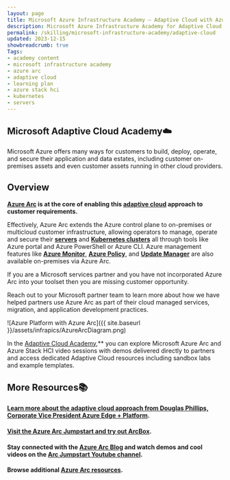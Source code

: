 ```yaml
---
layout: page
title: Microsoft Azure Infrastructure Academy — Adaptive Cloud with Azure Arc and Azure Stack HCI
description: Microsoft Azure Infrastructure Academy for Adaptive Cloud with Azure Arc and Azure Stack HCI.
permalink: /skilling/microsoft-infrastructure-academy/adaptive-cloud
updated: 2023-12-15
showbreadcrumb: true
Tags:
- academy content
- microsoft infrastructure academy
- azure arc
- adaptive cloud
- learning plan
- azure stack hci
- kubernetes
- servers
---
```


## Microsoft Adaptive Cloud Academy☁️

Microsoft Azure offers many ways for customers to build, deploy, operate, and secure their application and data estates, including customer on-premises assets and even customer assets running in other cloud providers.

## Overview

**[Azure Arc](https://azure.microsoft.com/products/azure-arc) is at the core of enabling this [adaptive cloud](https://arcjumpstart.com/adaptive_cloud) approach to customer requirements.**

Effectively, Azure Arc extends the Azure control plane to on-premises or multicloud customer infrastructure, allowing operators to manage, operate and secure their **[servers](https://learn.microsoft.com/azure/azure-arc/servers/overview)** and **[Kubernetes clusters](https://learn.microsoft.com/azure/azure-arc/kubernetes/overview)** all through tools like Azure portal and Azure PowerShell or Azure CLI. Azure management features like **[Azure Monitor](https://learn.microsoft.com/azure/cloud-adoption-framework/scenarios/hybrid/arc-enabled-servers/eslz-management-and-monitoring-arc-server)**, **[Azure Policy](https://learn.microsoft.com/azure/azure-arc/servers/policy-reference)**, and **[Update Manager](https://learn.microsoft.com/azure/update-manager/overview?tabs=azure-vms)** are also available on-premises via Azure Arc.

If you are a Microsoft services partner and you have not incorporated Azure Arc into your toolset then you are missing customer opportunity.

Reach out to your Microsoft partner team to learn more about how we have helped partners use Azure Arc as part of their cloud managed services, migration, and application development practices.


![Azure Platform with Azure Arc]({{ site.baseurl }}/assets/infrapics/AzureArcDiagram.png)


In the [Adaptive Cloud Academy](/PartnerResources/skilling/microsoft-infrastructure-academy/adaptive-cloud),** you can explore Microsoft Azure Arc and Azure Stack HCI video sessions with demos delivered directly to partners and access dedicated Adaptive Cloud resources including sandbox labs and example templates.

## More Resources📚

#### [Learn more about the adaptive cloud approach from Douglas Phillips, Corporate Vice President Azure Edge + Platform](https://azure.microsoft.com/blog/advancing-hybrid-cloud-to-adaptive-cloud-with-azure/).

#### [Visit the Azure Arc Jumpstart and try out ArcBox](https://arcjumpstart.com/azure_jumpstart_arcbox).

#### Stay connected with the [Azure Arc Blog](https://techcommunity.microsoft.com/t5/azure-arc-blog/bg-p/AzureArcBlog) and watch demos and cool videos on the [Arc Jumpstart Youtube channel](https://www.youtube.com/channel/UCoIJw-P_9Jp6Jo_0Ca9avcA).

#### Browse additional [Azure Arc resources](/PartnerResources/skilling/microsoft-infrastructure-academy/resources/adaptive-cloud).